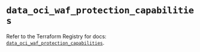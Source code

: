 # `data_oci_waf_protection_capabilities`

Refer to the Terraform Registry for docs: [`data_oci_waf_protection_capabilities`](https://registry.terraform.io/providers/oracle/oci/7.19.0/docs/data-sources/waf_protection_capabilities).
